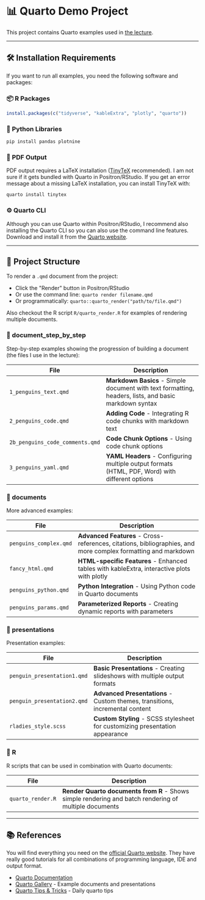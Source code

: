 # 📊 Quarto Demo Project

This project contains Quarto examples used in [the lecture](https://selinazitrone.github.io/tools_and_tips/sessions/13_quarto-2.html).

---

## 🛠️ Installation Requirements

If you want to run all examples, you need the following software and packages:

### 📦 R Packages

```r
install.packages(c("tidyverse", "kableExtra", "plotly", "quarto"))
```

### 🐍 Python Libraries

```python
pip install pandas plotnine
```

### 📄 PDF Output

PDF output requires a LaTeX installation ([TinyTeX](https://quarto.org/docs/output-formats/pdf-basics.html) recommended).
I am not sure if it gets bundled with Quarto in Positron/RStudio. If you get an error message
about a missing LaTeX installation, you can install TinyTeX with:

```cmd
quarto install tinytex
```

### ⚙️ Quarto CLI

Although you can use Quarto within Positron/RStudio, I recommend also installing the Quarto CLI
so you can also use the command line features. Download and install it from the
[Quarto website](https://quarto.org/docs/get-started/).

---

## 📁 Project Structure

To render a `.qmd` document from the project:

- Click the "Render" button in Positron/RStudio
- Or use the command line: `quarto render filename.qmd`
- Or programmatically: `quarto::quarto_render("path/to/file.qmd")`

Also checkout the R script `R/quarto_render.R` for examples of rendering multiple documents.

### 📁 document_step_by_step

Step-by-step examples showing the progression of building a document (the files I use in the lecture):

| File | Description |
|------|-------------|
| `1_penguins_text.qmd` | **Markdown Basics** - Simple document with text formatting, headers, lists, and basic markdown syntax |
| `2_penguins_code.qmd` | **Adding Code** - Integrating R code chunks with markdown text |
| `2b_penguins_code_comments.qmd` | **Code Chunk Options** - Using code chunk options |
| `3_penguins_yaml.qmd` | **YAML Headers** - Configuring multiple output formats (HTML, PDF, Word) with different options |

### 📁 documents

More advanced examples:

| File | Description |
|------|-------------|
| `penguins_complex.qmd` | **Advanced Features** - Cross-references, citations, bibliographies, and more complex formatting and markdown |
| `fancy_html.qmd` | **HTML-specific Features** - Enhanced tables with kableExtra, interactive plots with plotly |
| `penguins_python.qmd` | **Python Integration** - Using Python code in Quarto documents |
| `penguins_params.qmd` | **Parameterized Reports** - Creating dynamic reports with parameters |

### 📁 presentations

Presentation examples:

| File | Description |
|------|-------------|
| `penguin_presentation1.qmd` | **Basic Presentations** - Creating slideshows with multiple output formats |
| `penguin_presentation2.qmd` | **Advanced Presentations** - Custom themes, transitions, incremental content |
| `rladies_style.scss` | **Custom Styling** - SCSS stylesheet for customizing presentation appearance |

### 📁 R

R scripts that can be used in combination with Quarto documents:

| File | Description |
|------|-------------|
| `quarto_render.R` | **Render Quarto documents from R** - Shows simple rendering and batch rendering of multiple documents |

---

## 📚 References

You will find everything you need on the [official Quarto website](https://quarto.org/).
They have really good tutorials for all combinations of programming language, IDE and output format.

- [Quarto Documentation](https://quarto.org/docs/guide/)
- [Quarto Gallery](https://quarto.org/docs/gallery/) - Example documents and presentations
- [Quarto Tips & Tricks](https://mine-cetinkaya-rundel.github.io/quarto-tip-a-day/) - Daily quarto tips
